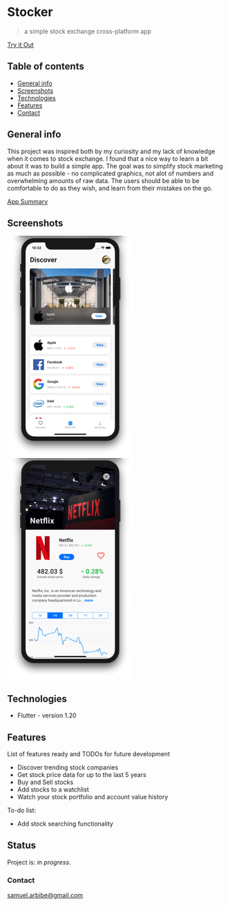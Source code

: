 # Stocker
> a simple stock exchange cross-platform app

[Try it Out](https://auth-test-a84a0.web.app)

## Table of contents
* [General info](#general-info)
* [Screenshots](#screenshots)
* [Technologies](#technologies)
* [Features](#features)
* [Contact](#contact)

## General info
This project was inspired both by my curiosity and my lack of knowledge when it comes to stock exchange. I found that a nice way to learn a bit about it was to build a simple app.
The goal was to simplify stock marketing as much as possible - no complicated graphics, not alot of numbers and overwhelming amounts of raw data.
The users should be able to be comfortable to do as they wish, and learn from their mistakes on the go.

[App Summary](docs/Stocker.pdf)

## Screenshots
![Example screenshot](docs/screenshots/screenshot1.png)
![Example screenshot](docs/screenshots/screenshot2.png)

## Technologies
* Flutter - version 1.20

## Features
List of features ready and TODOs for future development
* Discover trending stock companies
* Get stock price data for up to the last 5 years
* Buy and Sell stocks
* Add stocks to a watchlist
* Watch your stock portfolio and account value history

To-do list:
* Add stock searching functionality

## Status
Project is: _in progress_.

### Contact
samuel.arbibe@gmail.com
